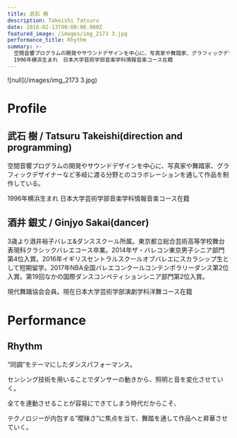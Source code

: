 ```yaml
---
title: 武石 樹
description: Takeishi Tatsuru
date: 2018-02-13T00:00:00.000Z
featured_image: /images/img_2173 3.jpg
performance_title: Rhythm
summary: >-
  空間音響プログラムの開発やサウンドデザインを中心に、写真家や舞踏家、グラフィックデザイナーなど多岐に渡る分野とのコラボレーションを通して作品を制作している。 
  1996年横浜生まれ　日本大学芸術学部音楽学科情報音楽コース在籍
---
```

![null](/images/img_2173 3.jpg)

# Profile

## 武石 樹 / Tatsuru Takeishi(direction and programming)

空間音響プログラムの開発やサウンドデザインを中心に、写真家や舞踏家、グラフィックデザイナーなど多岐に渡る分野とのコラボレーションを通して作品を制作している。

1996年横浜生まれ 日本大学芸術学部音楽学科情報音楽コース在籍

## 酒井 銀丈 / Ginjyo Sakai(dancer)

3歳より酒井裕子バレエ&ダンススクール所属。東京都立総合芸術高等学校舞台表現科クラシックバレエコース卒業。2014年ザ・バレコン東京男子シニア部門第4位入賞。2016年イギリスセントラルスクールオブバレエにスカラシップ生として短期留学。2017年NBA全国バレエコンクールコンテンポラリーダンス第2位入賞。第19回なかの国際ダンスコンペティションシニア部門第2位入賞。

現代舞踊協会会員。現在日本大学芸術学部演劇学科洋舞コース在籍

# Performance

## Rhythm

“同調”をテーマにしたダンスパフォーマンス。

センシング技術を用いることでダンサーの動きから、照明と音を変化させていく。

全てを連動させることが容易にできてしまう時代だからこそ、

テクノロジーが内包する”曖昧さ”に焦点を当て、舞踏を通して作品へと昇華させていく。
